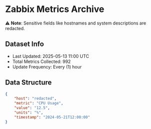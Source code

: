 # Zabbix Metrics Archive

⚠️ **Note**: Sensitive fields like hostnames and system descriptions are redacted.

## Dataset Info
- Last Updated: 2025-05-13 11:00 UTC
- Total Metrics Collected: 992
- Update Frequency: Every (1) hour

## Data Structure
```json
{
    "host": "redacted",
    "metric": "CPU Usage",
    "value": "12.5",
    "units": "%",
    "timestamp": "2024-05-21T12:00:00"
}
```
